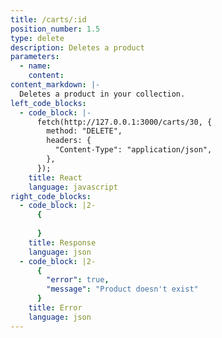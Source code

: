 ```yaml
---
title: /carts/:id
position_number: 1.5
type: delete
description: Deletes a product
parameters:
  - name:
    content:
content_markdown: |-
  Deletes a product in your collection.
left_code_blocks:
  - code_block: |-
      fetch(http://127.0.0.1:3000/carts/30, {
        method: "DELETE",
        headers: {
          "Content-Type": "application/json",
        },
      });
    title: React
    language: javascript
right_code_blocks:
  - code_block: |2-
      {
        
      }
    title: Response
    language: json
  - code_block: |2-
      {
        "error": true,
        "message": "Product doesn't exist"
      }
    title: Error
    language: json
---
```


